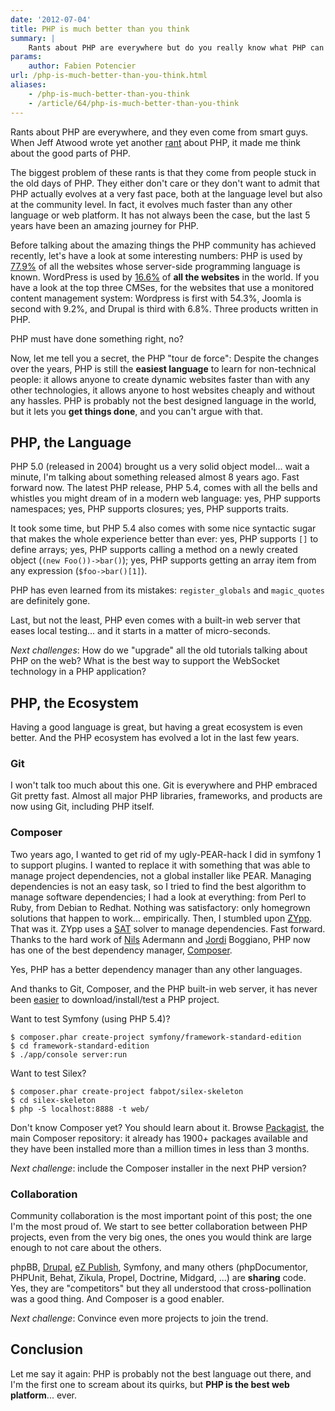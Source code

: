 ```yaml
---
date: '2012-07-04'
title: PHP is much better than you think
summary: |
    Rants about PHP are everywhere but do you really know what PHP can do for you nowadays?
params:
    author: Fabien Potencier
url: /php-is-much-better-than-you-think.html
aliases:
    - /php-is-much-better-than-you-think
    - /article/64/php-is-much-better-than-you-think
---
```


Rants about PHP are everywhere, and they even come from smart guys. When Jeff
Atwood wrote yet another
[rant](http://www.codinghorror.com/blog/2012/06/the-php-singularity.html)
about PHP, it made me think about the good parts of PHP.

The biggest problem of these rants is that they come from people stuck in the
old days of PHP. They either don't care or they don't want to admit that PHP
actually evolves at a very fast pace, both at the language level but also at
the community level. In fact, it evolves much faster than any other language
or web platform. It has not always been the case, but the last 5 years have
been an amazing journey for PHP.

Before talking about the amazing things the PHP community has achieved
recently, let's have a look at some interesting numbers: PHP is used by
[77.9%](http://w3techs.com/technologies/overview/programming_language/all) of
all the websites whose server-side programming language is known. WordPress is
used by
[16.6%](http://w3techs.com/technologies/overview/content_management/all) of
**all the websites** in the world. If you have a look at the top three CMSes,
for the websites that use a monitored content management system: Wordpress is
first with 54.3%, Joomla is second with 9.2%, and Drupal is third with 6.8%.
Three products written in PHP.

PHP must have done something right, no?

Now, let me tell you a secret, the PHP "tour de force": Despite the changes
over the years, PHP is still the **easiest language** to learn for
non-technical people: it allows anyone to create dynamic websites faster than
with any other technologies, it allows anyone to host websites cheaply and
without any hassles. PHP is probably not the best designed language in the
world, but it lets you **get things done**, and you can't argue with that.

PHP, the Language
-----------------

PHP 5.0 (released in 2004) brought us a very solid object model... wait a
minute, I'm talking about something released almost 8 years ago. Fast forward
now. The latest PHP release, PHP 5.4, comes with all the bells and whistles
you might dream of in a modern web language: yes, PHP supports namespaces;
yes, PHP supports closures; yes, PHP supports traits.

It took some time, but PHP 5.4 also comes with some nice syntactic sugar that
makes the whole experience better than ever: yes, PHP supports `[]` to define
arrays; yes, PHP supports calling a method on a newly created object (`(new
Foo())->bar()`); yes, PHP supports getting an array item from any expression
(`$foo->bar()[1]`).

PHP has even learned from its mistakes: `register_globals` and `magic_quotes`
are definitely gone.

Last, but not the least, PHP even comes with a built-in web server that eases
local testing... and it starts in a matter of micro-seconds.

*Next challenges*: How do we "upgrade" all the old tutorials talking about PHP
on the web? What is the best way to support the WebSocket technology in a PHP
application?

PHP, the Ecosystem
------------------

Having a good language is great, but having a great ecosystem is even better.
And the PHP ecosystem has evolved a lot in the last few years.

### Git

I won't talk too much about this one. Git is everywhere and PHP embraced Git
pretty fast. Almost all major PHP libraries, frameworks, and products are now
using Git, including PHP itself.

### Composer

Two years ago, I wanted to get rid of my ugly-PEAR-hack I did in symfony 1 to
support plugins. I wanted to replace it with something that was able to manage
project dependencies, not a global installer like PEAR. Managing dependencies
is not an easy task, so I tried to find the best algorithm to manage software
dependencies; I had a look at everything: from Perl to Ruby, from Debian to
Redhat. Nothing was satisfactory: only homegrown solutions that happen to
work... empirically. Then, I stumbled upon
[ZYpp](http://en.wikipedia.org/wiki/ZYpp). That was it. ZYpp uses a
[SAT](http://en.wikipedia.org/wiki/Boolean_satisfiability_problem) solver to
manage dependencies. Fast forward. Thanks to the hard work of
[Nils](http://www.naderman.de/) Adermann and [Jordi](http://seld.be/)
Boggiano, PHP now has one of the best dependency manager,
[Composer](http://getcomposer.org/).

Yes, PHP has a better dependency manager than any other languages.

And thanks to Git, Composer, and the PHP built-in web server, it has never
been [easier](https://twitter.com/fabpot/status/220254879459975169) to
download/install/test a PHP project.

Want to test Symfony (using PHP 5.4)?

    $ composer.phar create-project symfony/framework-standard-edition
    $ cd framework-standard-edition
    $ ./app/console server:run

Want to test Silex?

    $ composer.phar create-project fabpot/silex-skeleton
    $ cd silex-skeleton
    $ php -S localhost:8888 -t web/

Don't know Composer yet? You should learn about it. Browse
[Packagist](http://packagist.org/packages/), the main Composer repository: it
already has 1900+ packages available and they have been installed more than a million times
in less than 3 months.

*Next challenge*: include the Composer installer in the next PHP version?

### Collaboration

Community collaboration is the most important point of this post; the one I'm
the most proud of. We start to see better collaboration between PHP projects,
even from the very big ones, the ones you would think are large enough to not
care about the others.

phpBB, [Drupal](http://symfony.com/blog/symfony2-meets-drupal-8), [eZ Publish](http://symfony.com/blog/symfony2-meets-ez-publish-5), Symfony, and many others (phpDocumentor, PHPUnit,
Behat, Zikula, Propel, Doctrine, Midgard, ...) are **sharing** code. Yes, they
are "competitors" but they all understood that cross-pollination was a good
thing. And Composer is a good enabler.

*Next challenge*: Convince even more projects to join the trend.

Conclusion
----------

Let me say it again: PHP is probably not the best language out there, and I'm
the first one to scream about its quirks, but **PHP is the best web
platform**... ever.


